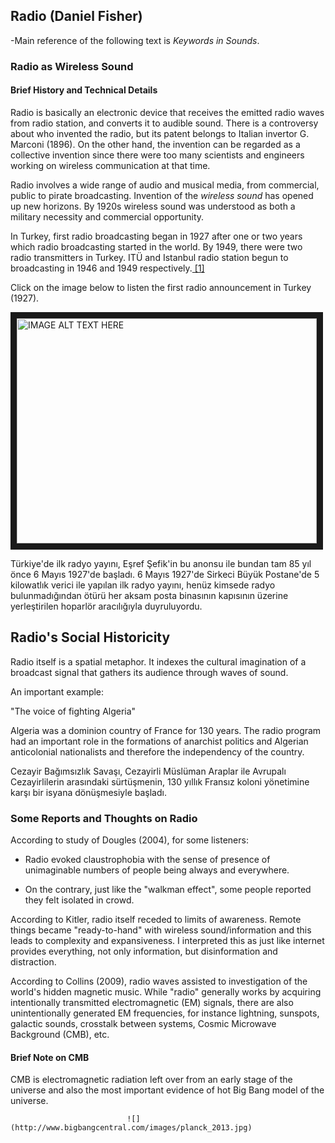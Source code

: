 ## Radio (Daniel Fisher)

-Main reference of the following text is *Keywords in Sounds*.

### Radio as Wireless Sound

#### Brief History and Technical Details

Radio is basically an electronic device that receives the emitted radio waves from radio station, and converts it to audible sound. There is a controversy about who invented the radio, but its patent belongs to Italian invertor G. Marconi (1896). On the other hand, the invention can be regarded as a collective invention since there were too many scientists and engineers working on wireless communication at that time.

Radio involves a wide range of audio and musical media, from commercial, public to pirate broadcasting. Invention of the *wireless sound* has opened up new horizons. By 1920s wireless sound was understood as both a military necessity and commercial opportunity.

In Turkey, first radio broadcasting began in 1927 after one or two years which radio broadcasting started in the world. By 1949, there were two radio transmitters in Turkey. ITÜ and Istanbul radio station begun to broadcasting in 1946 and 1949 respectively.[ [1] ](http://iletisim.ieu.edu.tr/flows/?p=1143) 

Click on the image below to listen the first radio announcement in Turkey (1927).

<a href="http://www.youtube.com/watch?feature=player_embedded&v=EB8wIR6RA40
" target="_blank"><img src="http://img.youtube.com/vi/EB8wIR6RA40/0.jpg" 
alt="IMAGE ALT TEXT HERE" width="480" height="360" border="10" /></a>

Türkiye'de ilk radyo yayını, Eşref Şefik'in bu anonsu ile bundan tam 85 yıl önce 6 Mayıs 1927'de başladı. 6 Mayıs 1927'de Sirkeci Büyük Postane'de 5 kilowatlık verici ile yapılan ilk radyo yayını, henüz kimsede radyo bulunmadığından ötürü her aksam posta binasının kapısının üzerine yerleştirilen hoparlör aracılığıyla duyruluyordu.

## Radio's Social Historicity

Radio itself is a spatial metaphor. It indexes the cultural imagination of a broadcast signal that gathers its audience through waves of sound.

An important example:

"The voice of fighting Algeria" 

Algeria was a dominion country of France for 130 years. The radio program had an important role in the formations of anarchist politics and Algerian anticolonial nationalists and therefore the independency of the country.

Cezayir Bağımsızlık Savaşı, Cezayirli Müslüman Araplar ile Avrupalı Cezayirlilerin arasındaki sürtüşmenin, 130 yıllık Fransız koloni yönetimine karşı bir isyana dönüşmesiyle başladı.

### Some Reports and Thoughts on Radio

According to study of Dougles (2004), for some listeners:

- Radio evoked claustrophobia with the sense of presence of unimaginable numbers of people being always and everywhere.

- On the contrary, just like the "walkman effect", some people reported they felt isolated in crowd.

According to Kitler, radio itself receded to limits of awareness. Remote things became "ready-to-hand" with wireless sound/information and this leads to complexity and expansiveness. I interpreted this as just like internet provides everything, not only information, but disinformation and distraction.

According to Collins (2009), radio waves assisted to investigation of the world's hidden magnetic music. While "radio" generally works by acquiring intentionally transmitted electromagnetic (EM) signals, there are also unintentionally generated EM frequencies, for instance lightning, sunspots, galactic sounds, crosstalk between systems, Cosmic Microwave Background (CMB), etc.

#### Brief Note on CMB

CMB is electromagnetic radiation left over from an early stage of the universe and also the most important evidence of hot Big Bang model of the universe.

                              ![](http://www.bigbangcentral.com/images/planck_2013.jpg)




